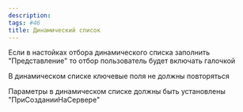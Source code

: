 ```yaml
---
description:
tags: #46
title: Динамический список
---
```


Если в настойках отбора динамического списка заполнить "Представление" то отбор пользователь будет включать галочкой

В динамическом списке ключевые поля не должны повторяться

Параметры в динамическом списке должны быть установлены "ПриСозданииНаСервере"

